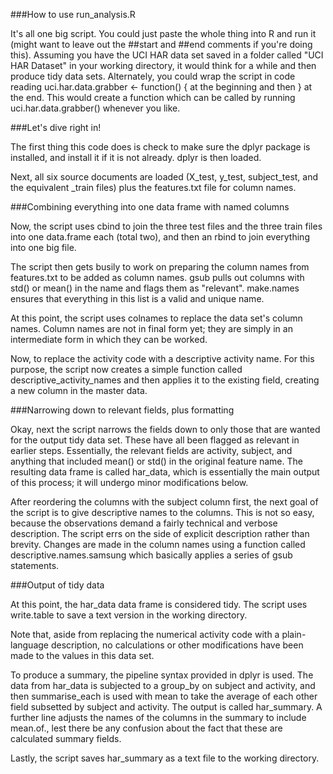 ###How to use run_analysis.R

It's all one big script. You could just paste the whole thing into R and run it (might want to leave out the ##start and ##end comments if you're doing this). Assuming you have the UCI HAR data set saved in a folder called "UCI HAR Dataset" in your working directory, it would think for a while and then produce tidy data sets. Alternately, you could wrap the script in code reading uci.har.data.grabber <- function() { at the beginning and then } at the end. This would create a function which can be called by running uci.har.data.grabber() whenever you like.

###Let's dive right in!

The first thing this code does is check to make sure the dplyr package is installed, and install it if it is not already. dplyr is then loaded.

Next, all six source documents are loaded (X_test, y_test, subject_test, and the equivalent _train files) plus the features.txt file for column names.

###Combining everything into one data frame with named columns

Now, the script uses cbind to join the three test files and the three train files into one data.frame each (total two), and then an rbind to join everything into one big file.

The script then gets busily to work on preparing the column names from features.txt to be added as column names. gsub pulls out columns with std() or mean() in the name and flags them as "relevant". make.names ensures that everything in this list is a valid and unique name.

At this point, the script uses colnames to replace the data set's column names. Column names are not in final form yet; they are simply in an intermediate form in which they can be worked.

Now, to replace the activity code with a descriptive activity name. For this purpose, the script now creates a simple function called descriptive_activity_names and then applies it to the existing field, creating a new column in the master data.

###Narrowing down to relevant fields, plus formatting

Okay, next the script narrows the fields down to only those that are wanted for the output tidy data set. These have all been flagged as relevant in earlier steps. Essentially, the relevant fields are activity, subject, and anything that included mean() or std() in the original feature name. The resulting data frame is called har_data, which is essentially the main output of this process; it will undergo minor modifications below.

After reordering the columns with the subject column first, the next goal of the script is to give descriptive names to the columns. This is not so easy, because the observations demand a fairly technical and verbose description. The script errs on the side of explicit description rather than brevity. Changes are made in the column names using a function called descriptive.names.samsung which basically applies a series of gsub statements.

###Output of tidy data

At this point, the har_data data frame is considered tidy. The script uses write.table to save a text version in the working directory.

Note that, aside from replacing the numerical activity code with a plain-language description, no calculations or other modifications have been made to the values in this data set.

To produce a summary, the pipeline syntax provided in dplyr is used. The data from har_data is subjected to a group_by on subject and activity, and then summarise_each is used with mean to take the average of each other field subsetted by subject and activity. The output is called har_summary. A further line adjusts the names of the columns in the summary to include mean.of., lest there be any confusion about the fact that these are calculated summary fields.

Lastly, the script saves har_summary as a text file to the working directory.
